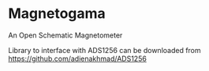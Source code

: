 # Magnetogama
An Open Schematic Magnetometer

Library to interface with ADS1256 can be downloaded from
https://github.com/adienakhmad/ADS1256
